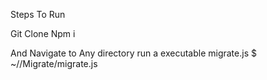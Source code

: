 Steps To Run

Git Clone
 Npm i
 
 And Navigate to Any directory run a executable migrate.js
 <Working Directory>$ ~/<Directory where you kept migrateJsTs>/Migrate/migrate.js
